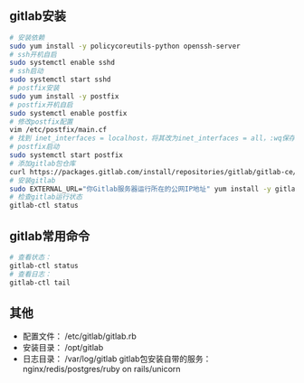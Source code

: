 ## gitlab安装
```sh
# 安装依赖
sudo yum install -y policycoreutils-python openssh-server
# ssh开机自启
sudo systemctl enable sshd
# ssh启动
sudo systemctl start sshd
# postfix安装
sudo yum install -y postfix
# postfix开机自启
sudo systemctl enable postfix
# 修改postfix配置
vim /etc/postfix/main.cf
# 找到 inet_interfaces = localhost，将其改为inet_interfaces = all，:wq保存退出，
# postfix启动
sudo systemctl start postfix
# 添加gitlab包仓库
curl https://packages.gitlab.com/install/repositories/gitlab/gitlab-ce/script.rpm.sh | sudo bash
# 安装gitlab
sudo EXTERNAL_URL="你Gitlab服务器运行所在的公网IP地址" yum install -y gitlab-ce
# 检查gitlab运行状态
gitlab-ctl status
```

## gitlab常用命令
```sh
# 查看状态：
gitlab-ctl status
# 查看日志：
gitlab-ctl tail
```

##  其他
- 配置文件：
/etc/gitlab/gitlab.rb
- 安装目录：
/opt/gitlab
- 日志目录：
/var/log/gitlab
gitlab包安装自带的服务：nginx/redis/postgres/ruby on rails/unicorn